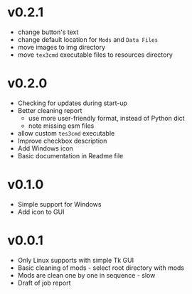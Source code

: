 # v0.2.1
* change button's text
* change default location for `Mods` and `Data Files`
* move images to img directory
* move `tex3cmd` executable files to resources directory

# v0.2.0
* Checking for updates during start-up
* Better cleaning report
  * use more user-friendly format, instead of Python dict
  * note missing esm files
* allow custom `tes3cmd` executable
* Improve checkbox description
* Add Windows icon
* Basic documentation in Readme file

# v0.1.0
* Simple support for Windows
* Add icon to GUI

# v0.0.1
* Only Linux supports with simple Tk GUI
* Basic cleaning of mods - select root directory with mods
* Mods are clean one by one in sequence - slow
* Draft of job report
